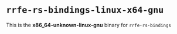 # `rrfe-rs-bindings-linux-x64-gnu`

This is the **x86_64-unknown-linux-gnu** binary for `rrfe-rs-bindings`

